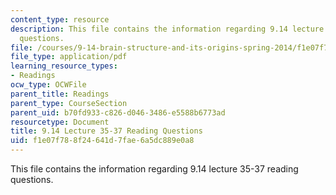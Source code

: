 ```yaml
---
content_type: resource
description: This file contains the information regarding 9.14 lecture 35-37 reading
  questions.
file: /courses/9-14-brain-structure-and-its-origins-spring-2014/f1e07f788f24641d7fae6a5dc889e0a8_MIT9_14S14_Lec35-37ReadQue.pdf
file_type: application/pdf
learning_resource_types:
- Readings
ocw_type: OCWFile
parent_title: Readings
parent_type: CourseSection
parent_uid: b70fd933-c826-d046-3486-e5588b6773ad
resourcetype: Document
title: 9.14 Lecture 35-37 Reading Questions
uid: f1e07f78-8f24-641d-7fae-6a5dc889e0a8
---
```

This file contains the information regarding 9.14 lecture 35-37 reading questions.

